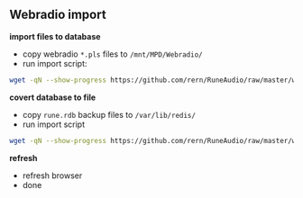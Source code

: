 Webradio import
---

**import files to database**
- copy webradio  `*.pls` files to `/mnt/MPD/Webradio/`  
- run import script:
```sh
wget -qN --show-progress https://github.com/rern/RuneAudio/raw/master/webradio/install.sh; chmod +x install.sh; ./install.sh
```

**covert database to file**
- copy `rune.rdb` backup files to `/var/lib/redis/`  
- run import script
```sh
wget -qN --show-progress https://github.com/rern/RuneAudio/raw/master/webradio/webradiofile.sh; chmod +x webradiofile.sh; ./webradiofile.sh
```

**refresh**
- refresh browser
- done
